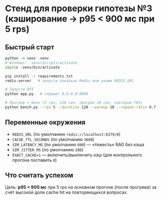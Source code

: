 # Стенд для проверки гипотезы №3 (кэширование → p95 < 900 мс при 5 rps)

## Быстрый старт
```bash
python -m venv .venv
# Windows: .venv\Scripts\activate
source .venv/bin/activate

pip install -r requirements.txt
redis-server   # запусти локально Redis или укажи REDIS_URL

# Запусти API
python app.py   # слушает 0.0.0.0:8088

# Прогрев + бенч (5 rps, 120 сек, прогрев 10 сек, повторов 70%)
python bench.py --rps 5 --duration 120 --warmup 10 --repeat-ratio 0.7
```

## Переменные окружения
- `REDIS_URL` (по умолчанию `redis://localhost:6379/0`)
- `CACHE_TTL_SECONDS` (по умолчанию `3600`)
- `SIM_LATENCY_MS` (по умолчанию `600`) — «тяжесть» RAG без кэша
- `SIM_JITTER_MS` (по умолчанию `200`)
- `EXACT_CACHE=1` — включить/выключить кэш (для контрольного прогона поставить `0`)

## Что считать успехом
Цель: **p95 < 900 мс** при 5 rps на основном прогоне (после прогрева) за счёт высокой доли cache hit на повторяющихся вопросах.
